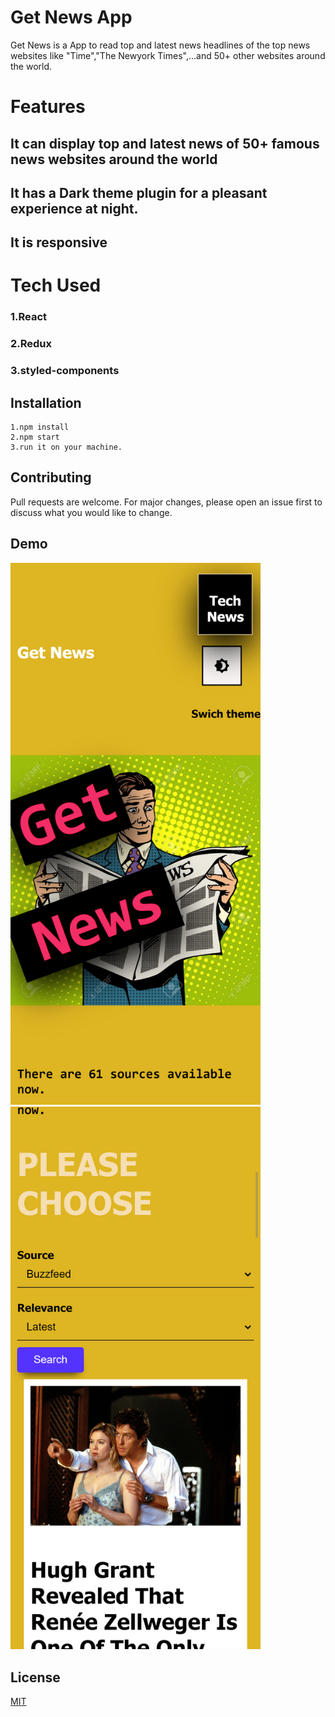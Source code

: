 # Get News App

Get News is a App to read top and latest news headlines of the top news websites like "Time","The Newyork Times",...and 50+ other websites around the world.

# Features

## It can display top and latest news of 50+ famous news websites around the world
## It has a Dark theme plugin for a pleasant experience at night.
## It is responsive

# Tech Used
### 1.React
### 2.Redux
### 3.styled-components

## Installation
```
1.npm install
2.npm start
3.run it on your machine.
```

## Contributing
Pull requests are welcome. For major changes, please open an issue first to discuss what you would like to change.


## Demo
<img src="src/screenshot.png" width="400"><br><img src="src/screenshot1.png" width="400">



## License
[MIT](https://choosealicense.com/licenses/mit/)

